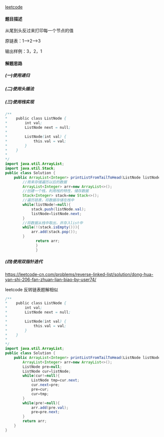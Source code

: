 [leetcode](https://leetcode-cn.com/problems/cong-wei-dao-tou-da-yin-lian-biao-lcof/)

#### 题目描述

从尾到头反过来打印每一个节点的值

原链表：1-->2-->3

输出样例：3，2，1

#### 解题思路

##### (一)使用递归

##### (二)使用头插法

##### (三)使用栈实现

```java
/**
*    public class ListNode {
*        int val;
*        ListNode next = null;
*
*        ListNode(int val) {
*            this.val = val;
*        }
*    }
*
*/
import java.util.ArrayList;
import java.util.Stack;
public class Solution {
    public ArrayList<Integer> printListFromTailToHead(ListNode listNode) {
        //用来存储遍历以后的数据
        ArrayList<Integer> arr=new ArrayList<>();
        //创建一个栈，利用栈的特性，储存数据
        Stack<Integer> stack=new Stack<>();
        //遍历链表，将数据存储在栈中
        while(listNode!=null){
            stack.push(listNode.val);
            listNode=listNode.next;
        }
        //将数据从栈中取出，并存入list中
        while(!(stack.isEmpty())){
            arr.add(stack.pop());
        }
              return arr;
              }
              }
```

##### (四)使用双指针迭代

https://leetcode-cn.com/problems/reverse-linked-list/solution/dong-hua-yan-shi-206-fan-zhuan-lian-biao-by-user74/

leetcode 反转链表题解相似

```java
/**
*    public class ListNode {
*        int val;
*        ListNode next = null;
*
*        ListNode(int val) {
*            this.val = val;
*        }
*    }
*
*/
import java.util.ArrayList;
public class Solution {
    public ArrayList<Integer> printListFromTailToHead(ListNode listNode) {
        ArrayList<Integer> arr=new ArrayList<>();
        ListNode pre=null;
        ListNode cur=listNode;
        while(cur!=null){
            ListNode tmp=cur.next;
            cur.next=pre;
            pre=cur;
            cur=tmp;
        }
        while(pre!=null){
            arr.add(pre.val);
            pre=pre.next;
        }
        return arr;
    }
}
```

